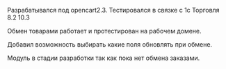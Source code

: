 Разрабатывался под opencart2.3.
Тестировался в связке с 1с Торговля 8.2 10.3

Обмен товарами работает и протестирован на рабочем домене.

Добавил возможность выбирать какие поля обновлять при обмене.

Модуль в стадии разработки так как пока нет обмена заказами.
